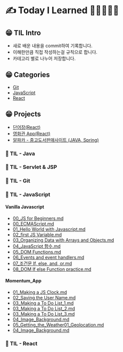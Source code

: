    

# ✍ Today I Learned 📙📒📗📘📕
  
   
## 😁 TIL Intro
* 새로 배운 내용을 commit하여 기록합니다.<br />
* 이해한만큼 직접 작성하는걸 규칙으로 합니다.<br />
* 카테고리 별로 나누어 저장합니다.

## 😁 Categories 
* [Git](#git) 
* [JavaScript](#javascript)
* [React](#react)

## 😁 Projects 
* [단어장(React)](https://github.com/yerin512/voca)
* [영화관 App(React)](https://github.com/yerin512/movie_app)
* [알파카 - 중고도서판매사이트 (JAVA, Spring)](https://github.com/kaipi10hou/bitTeam)

### 📕 TIL - Java

### 📒 TIL - Servlet & JSP

### 📗 TIL - Git

### 📘 TIL - JavaScript

#### Vanilla Javascript
* [00_JS for Beginners.md ](https://github.com/yerin512/TIL-/blob/main/JavaScript/Vanilla%20Javascript/00_JS%20for%20Beginners.md)
* [00_ECMAScript.md](https://github.com/yerin512/TIL-/blob/main/JavaScript/Vanilla%20Javascript/00_ECMAScript.md)
* [01_Hello World with Javascript.md](https://github.com/yerin512/TIL-/tree/main/JavaScript/Vanilla%20Javascript)
* [02_first JS Variable.md](https://github.com/yerin512/TIL-/blob/main/JavaScript/Vanilla%20Javascript/02_first%20JS%20Variable.md)
* [03_Organizing Data with Arrays and Objects.md](https://github.com/yerin512/TIL-/blob/main/JavaScript/Vanilla%20Javascript/03_Organizing%20Data%20with%20Arrays%20and%20Objects.md)
* [04_JavaScript 함수.md](https://github.com/yerin512/TIL-/blob/main/JavaScript/Vanilla%20Javascript/04_JavaScript%20%ED%95%A8%EC%88%98.md)
* [05_DOM Functions.md](https://github.com/yerin512/TIL-/blob/main/JavaScript/Vanilla%20Javascript/05_DOM%20Functions.md)
* [06_Events and event handlers.md](https://github.com/yerin512/TIL-/blob/main/JavaScript/Vanilla%20Javascript/06_Events%20and%20event%20handlers.md)
* [07_조건문 If, else, and, or.md](https://github.com/yerin512/TIL-/tree/main/JavaScript/Vanilla%20Javascript)
* [08_DOM If else Function practice.md](https://github.com/yerin512/TIL-/blob/main/JavaScript/Vanilla%20Javascript/08_DOM%20If%20else%20Function%20practice.md)


#### Momentum_App
* [01_Making a JS Clock.md](https://github.com/yerin512/TIL-/blob/main/JavaScript/Vanilla%20Javascript/00_ECMAScript.md)
* [02_Saving the User Name.md](https://github.com/yerin512/TIL-/blob/main/JavaScript/Vanilla%20Javascript/00_ECMAScript.md)
* [03_Making a To Do List_1.md](https://github.com/yerin512/TIL-/blob/main/JavaScript/Vanilla%20Javascript/00_ECMAScript.md)
* [03_Making a To Do List_2.md](https://github.com/yerin512/TIL-/blob/main/JavaScript/Vanilla%20Javascript/00_ECMAScript.md)
* [03_Making a To Do List_3.md](https://github.com/yerin512/TIL-/blob/main/JavaScript/Vanilla%20Javascript/00_ECMAScript.md)
* [04_Image_Background.md](https://github.com/yerin512/TIL-/blob/main/JavaScript/Vanilla%20Javascript/00_ECMAScript.md)
* [05_Getting_the_Weather01_Geolocation.md](https://github.com/yerin512/TIL-/blob/main/JavaScript/Vanilla%20Javascript/00_ECMAScript.md)
* [04_Image_Background.md](https://github.com/yerin512/TIL-/blob/main/JavaScript/Vanilla%20Javascript/00_ECMAScript.md)

### 📙 TIL - React



